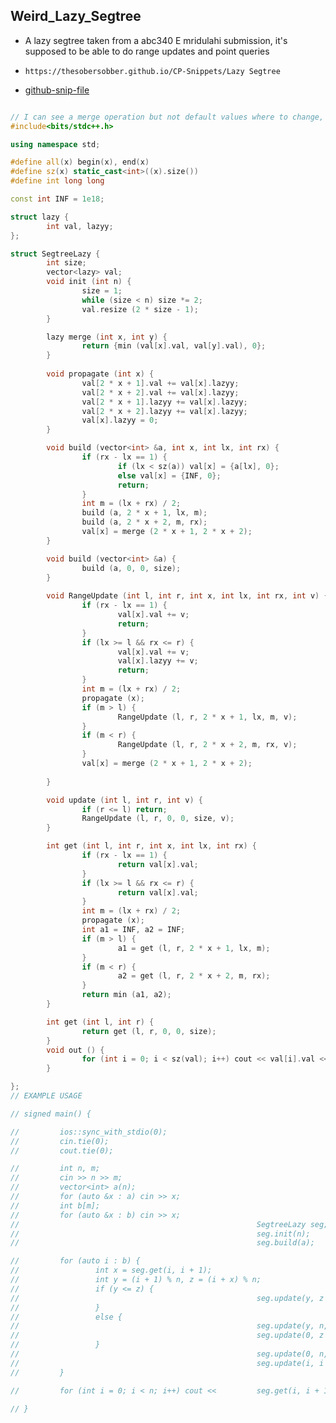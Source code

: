 
## Weird_Lazy_Segtree

- A lazy segtree taken from a abc340 E mridulahi submission, it's supposed to be able to do range updates and point queries
- ```
  https://thesobersobber.github.io/CP-Snippets/Lazy Segtree
  ```
- [github-snip-file](https://github.com/theSoberSobber/CP-Snippets/blob/main/snippets.json#L437)

```cpp

// I can see a merge operation but not default values where to change, see build for more, change epsilon to something suitable for your operation like INF for min etc.
#include<bits/stdc++.h>

using namespace std;

#define all(x) begin(x), end(x)
#define sz(x) static_cast<int>((x).size())
#define int long long

const int INF = 1e18;

struct lazy {
        int val, lazyy;
};

struct SegtreeLazy {
        int size;
        vector<lazy> val;
        void init (int n) {
                size = 1;
                while (size < n) size *= 2;
                val.resize (2 * size - 1);
        }

        lazy merge (int x, int y) {
                return {min (val[x].val, val[y].val), 0};
        }        
        
        void propagate (int x) {
                val[2 * x + 1].val += val[x].lazyy;
                val[2 * x + 2].val += val[x].lazyy;
                val[2 * x + 1].lazyy += val[x].lazyy;
                val[2 * x + 2].lazyy += val[x].lazyy;
                val[x].lazyy = 0;
        }

        void build (vector<int> &a, int x, int lx, int rx) {
                if (rx - lx == 1) {
                        if (lx < sz(a)) val[x] = {a[lx], 0};
                        else val[x] = {INF, 0};
                        return;
                }
                int m = (lx + rx) / 2;
                build (a, 2 * x + 1, lx, m);
                build (a, 2 * x + 2, m, rx);
                val[x] = merge (2 * x + 1, 2 * x + 2);
        }

        void build (vector<int> &a) {
                build (a, 0, 0, size);
        }
        
        void RangeUpdate (int l, int r, int x, int lx, int rx, int v) {
                if (rx - lx == 1) {
                        val[x].val += v;
                        return;
                }
                if (lx >= l && rx <= r) {
                        val[x].val += v;
                        val[x].lazyy += v;
                        return;
                }
                int m = (lx + rx) / 2;
                propagate (x);
                if (m > l) {
                        RangeUpdate (l, r, 2 * x + 1, lx, m, v);
                }
                if (m < r) {
                        RangeUpdate (l, r, 2 * x + 2, m, rx, v);
                }
                val[x] = merge (2 * x + 1, 2 * x + 2);
                
        }

        void update (int l, int r, int v) {
                if (r <= l) return;
                RangeUpdate (l, r, 0, 0, size, v);
        }

        int get (int l, int r, int x, int lx, int rx) {
                if (rx - lx == 1) {
                        return val[x].val;
                }
                if (lx >= l && rx <= r) {
                        return val[x].val;
                }
                int m = (lx + rx) / 2;
                propagate (x);
                int a1 = INF, a2 = INF;
                if (m > l) {
                        a1 = get (l, r, 2 * x + 1, lx, m);
                }
                if (m < r) {
                        a2 = get (l, r, 2 * x + 2, m, rx);
                }
                return min (a1, a2);                
        }

        int get (int l, int r) {
                return get (l, r, 0, 0, size);
        }
        void out () {                
                for (int i = 0; i < sz(val); i++) cout << val[i].val << " " << val[i].lazyy << "  ";
        }

};
// EXAMPLE USAGE

// signed main() {

//         ios::sync_with_stdio(0);
//         cin.tie(0);
//         cout.tie(0);

//         int n, m;
//         cin >> n >> m;
//         vector<int> a(n);
//         for (auto &x : a) cin >> x;
//         int b[m];
//         for (auto &x : b) cin >> x;
//                                                     SegtreeLazy seg;
//                                                     seg.init(n);
//                                                     seg.build(a);  

//         for (auto i : b) {
//                 int x = seg.get(i, i + 1);
//                 int y = (i + 1) % n, z = (i + x) % n;
//                 if (y <= z) {
//                                                     seg.update(y, z + 1, 1);
//                 }
//                 else {
//                                                     seg.update(y, n, 1);
//                                                     seg.update(0, z + 1, 1);
//                 }
//                                                     seg.update(0, n, (x - 1) / n);
//                                                     seg.update(i, i + 1, -x);
//         }      

//         for (int i = 0; i < n; i++) cout <<         seg.get(i, i + 1) << " ";
        
// }

```
